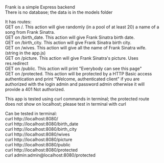 Frank is a simple Express backend </br>
There is no database; the data is in the models folder </br>

It has routes: </br>
GET on /. This action will give randomly (in a pool of at least 20) a name of a song from Frank Sinatra. </br>
GET on /birth_date. This action will give Frank Sinatra birth date. </br>
GET on /birth_city. This action will give Frank Sinatra birth city. </br>
GET on /wives. This action will give all the name of Frank Sinatra wife. (string in the app.js) </br>
GET on /picture. This action will give Frank Sinatra's picture. Uses res.redirect </br>
GET on /public. This action will print "Everybody can see this page" </br>
GET on /protected. This action will be protected by a HTTP Basic access authentication and print "Welcome, authenticated client" if you are authorized with the login admin and password admin otherwise it will provide a 401 Not authorized. </br>

This app is tested using curl commands in terminal; the protected route does not show on localhost; please test in terminal with curl </br>

Can be tested in terminal:</br>
curl http://localhost:8080/
</br>
curl http://localhost:8080/birth_date
</br>
curl http://localhost:8080/birth_city
</br>
curl http://localhost:8080/wives
</br>
curl http://localhost:8080/picture
</br>
curl http://localhost:8080/public
</br>
curl http://localhost:8080/protected
</br>
curl admin:admin@localhost:8080/protected
</br>

